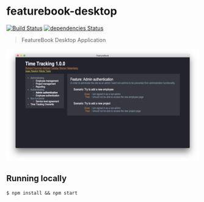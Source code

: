 # featurebook-desktop

[![Build Status](https://travis-ci.org/SOFTWARE-CLINIC/featurebook-desktop.svg?branch=master)](https://travis-ci.org/SOFTWARE-CLINIC/featurebook-desktop)
[![dependencies Status](https://david-dm.org/SOFTWARE-CLINIC/featurebook-desktop/status.svg)](https://david-dm.org/SOFTWARE-CLINIC/featurebook-desktop)
> FeatureBook Desktop Application

![Screenshot](README/featurebook-desktop.png)

## Running locally

```
$ npm install && npm start
```

